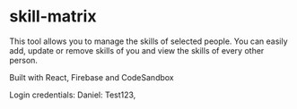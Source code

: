 # skill-matrix

This tool allows you to manage the skills of selected people. You can easily add, update or remove skills of you and view the skills of every other person.

Built with React, Firebase and CodeSandbox

Login credentials:
Daniel: Test123,
